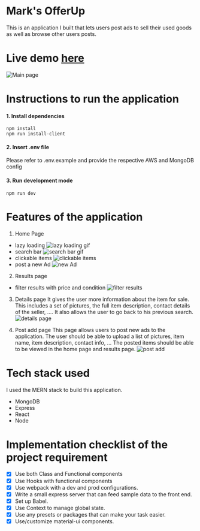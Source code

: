 # Mark's OfferUp
This is an application I built that lets users post ads to sell their used goods as well as browse other users posts. 

# Live demo [here](https://fierce-peak-34730.herokuapp.com/)
![Main page](https://nvidia-assignment-images.s3.us-east-2.amazonaws.com/Screenshot+2021-10-25+224350.png)

# Instructions to run the application
#### 1. Install dependencies
```
npm install
npm run install-client
```
#### 2. Insert .env file
Please refer to .env.example and provide the respective AWS and MongoDB config

#### 3. Run development mode
```
npm run dev
```

# Features of the application
1. Home Page
- lazy loading
![lazy loading gif](https://nvidia-assignment-images.s3.us-east-2.amazonaws.com/recording.gif)
- search bar
![search bar gif](https://nvidia-assignment-images.s3.us-east-2.amazonaws.com/recording+(1).gif)
- clickable items
![clickable items](https://nvidia-assignment-images.s3.us-east-2.amazonaws.com/recording+(2).gif)
- post a new Ad 
![new Ad](https://nvidia-assignment-images.s3.us-east-2.amazonaws.com/recording+(3).gif)

2. Results page
- filter results with price and condition
![filter results](https://nvidia-assignment-images.s3.us-east-2.amazonaws.com/recording+(4).gif)

3. Details page
It gives the user more information about the item for sale. This includes a set of pictures, the full item description, contact details of the seller, ….
It also allows the user to go back to his previous search.
![details page](https://nvidia-assignment-images.s3.us-east-2.amazonaws.com/recording+(5).gif)

4. Post add page
This page allows users to post new ads to the application. The user should be able to upload a list of pictures, item name, item description, contact info, …
The posted items should be able to be viewed in the home page and results page.
![post add](https://nvidia-assignment-images.s3.us-east-2.amazonaws.com/recording+(6).gif)

# Tech stack used
I used the MERN stack to build this application.
- MongoDB
- Express
- React
- Node

# Implementation checklist of the project requirement
- [x] Use both Class and Functional components
- [x] Use Hooks with functional components
- [x] Use webpack with a dev and prod configurations.
- [x] Write a small express server that can feed sample data to the front end.
- [x] Set up Babel.
- [x] Use Context to manage global state.
- [x] Use any presets or packages that can make your task easier.
- [x] Use/customize material-ui components.
